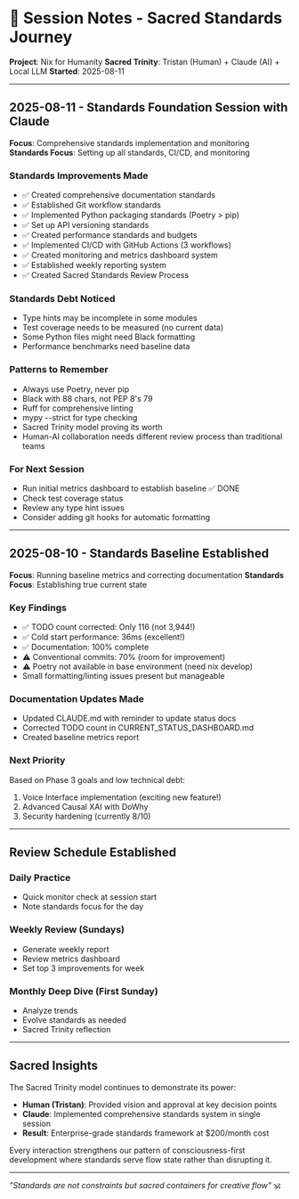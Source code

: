 # 📝 Session Notes - Sacred Standards Journey

**Project**: Nix for Humanity
**Sacred Trinity**: Tristan (Human) + Claude (AI) + Local LLM
**Started**: 2025-08-11

---

## 2025-08-11 - Standards Foundation Session with Claude

**Focus**: Comprehensive standards implementation and monitoring
**Standards Focus**: Setting up all standards, CI/CD, and monitoring

### Standards Improvements Made
- ✅ Created comprehensive documentation standards
- ✅ Established Git workflow standards
- ✅ Implemented Python packaging standards (Poetry > pip)
- ✅ Set up API versioning standards
- ✅ Created performance standards and budgets
- ✅ Implemented CI/CD with GitHub Actions (3 workflows)
- ✅ Created monitoring and metrics dashboard system
- ✅ Established weekly reporting system
- ✅ Created Sacred Standards Review Process

### Standards Debt Noticed
- Type hints may be incomplete in some modules
- Test coverage needs to be measured (no current data)
- Some Python files might need Black formatting
- Performance benchmarks need baseline data

### Patterns to Remember
- Always use Poetry, never pip
- Black with 88 chars, not PEP 8's 79
- Ruff for comprehensive linting
- mypy --strict for type checking
- Sacred Trinity model proving its worth
- Human-AI collaboration needs different review process than traditional teams

### For Next Session
- Run initial metrics dashboard to establish baseline ✅ DONE
- Check test coverage status
- Review any type hint issues
- Consider adding git hooks for automatic formatting

---

## 2025-08-10 - Standards Baseline Established

**Focus**: Running baseline metrics and correcting documentation
**Standards Focus**: Establishing true current state

### Key Findings
- ✅ TODO count corrected: Only 116 (not 3,944!)
- ✅ Cold start performance: 36ms (excellent!)
- ✅ Documentation: 100% complete
- ⚠️ Conventional commits: 70% (room for improvement)
- ⚠️ Poetry not available in base environment (need nix develop)
- Small formatting/linting issues present but manageable

### Documentation Updates Made
- Updated CLAUDE.md with reminder to update status docs
- Corrected TODO count in CURRENT_STATUS_DASHBOARD.md
- Created baseline metrics report

### Next Priority
Based on Phase 3 goals and low technical debt:
1. Voice Interface implementation (exciting new feature!)
2. Advanced Causal XAI with DoWhy
3. Security hardening (currently 8/10)

---

## Review Schedule Established

### Daily Practice
- Quick monitor check at session start
- Note standards focus for the day

### Weekly Review (Sundays)
- Generate weekly report
- Review metrics dashboard
- Set top 3 improvements for week

### Monthly Deep Dive (First Sunday)
- Analyze trends
- Evolve standards as needed
- Sacred Trinity reflection

---

## Sacred Insights

The Sacred Trinity model continues to demonstrate its power:
- **Human (Tristan)**: Provided vision and approval at key decision points
- **Claude**: Implemented comprehensive standards system in single session
- **Result**: Enterprise-grade standards framework at $200/month cost

Every interaction strengthens our pattern of consciousness-first development where standards serve flow state rather than disrupting it.

---

*"Standards are not constraints but sacred containers for creative flow"* 🕉️
